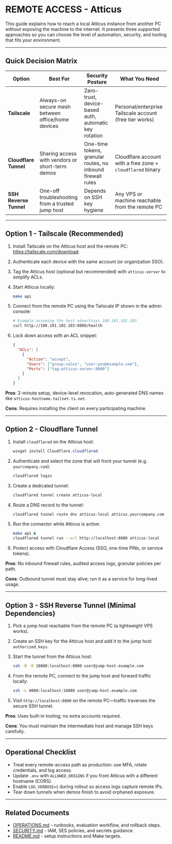 # REMOTE ACCESS - Atticus

This guide explains how to reach a local Atticus instance from another PC without exposing the machine to
the internet. It presents three supported approaches so you can choose the level of automation, security,
and tooling that fits your environment.

---

## Quick Decision Matrix

| Option | Best For | Security Posture | What You Need |
|--------|----------|------------------|----------------|
| **Tailscale** | Always-on secure mesh between office/home devices | Zero-trust, device-based auth, automatic key rotation | Personal/enterprise Tailscale account (free tier works) |
| **Cloudflare Tunnel** | Sharing access with vendors or short-term demos | One-time tokens, granular routes, no inbound firewall rules | Cloudflare account with a free zone + `cloudflared` binary |
| **SSH Reverse Tunnel** | One-off troubleshooting from a trusted jump host | Depends on SSH key hygiene | Any VPS or machine reachable from the remote PC |

---

## Option 1 - Tailscale (Recommended)

1. Install Tailscale on the Atticus host and the remote PC: <https://tailscale.com/download>.
2. Authenticate each device with the same account (or organization SSO).
3. Tag the Atticus host (optional but recommended) with `atticus-server` to simplify ACLs.
4. Start Atticus locally:

   ```bash
   make api
   ```

5. Connect from the remote PC using the Tailscale IP shown in the admin console:

   ```bash
   # Example assuming the host advertises 100.101.102.103
   curl http://100.101.102.103:8000/health
   ```

6. Lock down access with an ACL snippet:

   ```json
   {
     "ACLs": [
       {
         "Action": "accept",
         "Users": ["group:sales", "user:you@example.com"],
         "Ports": ["tag:atticus-server:8000"]
       }
     ]
   }
   ```

**Pros**: 2-minute setup, device-level revocation, auto-generated DNS names like
`atticus-hostname.tailnet.ts.net`.

**Cons**: Requires installing the client on every participating machine.

---

## Option 2 - Cloudflare Tunnel

1. Install `cloudflared` on the Atticus host:

   ```powershell
   winget install Cloudflare.cloudflared
   ```

2. Authenticate and select the zone that will front your tunnel (e.g. `yourcompany.com`):

   ```bash
   cloudflared login
   ```

3. Create a dedicated tunnel:

   ```bash
   cloudflared tunnel create atticus-local
   ```

4. Route a DNS record to the tunnel:

   ```bash
   cloudflared tunnel route dns atticus-local atticus.yourcompany.com
   ```

5. Run the connector while Atticus is active:

   ```bash
   make api &
   cloudflared tunnel run --url http://localhost:8000 atticus-local
   ```

6. Protect access with Cloudflare Access (SSO, one-time PINs, or service tokens).

**Pros**: No inbound firewall rules, audited access logs, granular policies per path.

**Cons**: Outbound tunnel must stay alive; run it as a service for long-lived usage.

---

## Option 3 - SSH Reverse Tunnel (Minimal Dependencies)

1. Pick a jump host reachable from the remote PC (a lightweight VPS works).
2. Create an SSH key for the Atticus host and add it to the jump host `authorized_keys`.
3. Start the tunnel from the Atticus host:

   ```bash
   ssh -N -R 18080:localhost:8000 user@jump-host.example.com
   ```

4. From the remote PC, connect to the jump host and forward traffic locally:

   ```bash
   ssh -L 8000:localhost:18080 user@jump-host.example.com
   ```

5. Visit `http://localhost:8000` on the remote PC—traffic traverses the secure SSH tunnel.

**Pros**: Uses built-in tooling; no extra accounts required.

**Cons**: You must maintain the intermediate host and manage SSH keys carefully.

---

## Operational Checklist

- Treat every remote-access path as production: use MFA, rotate credentials, and log access.
- Update `.env` with `ALLOWED_ORIGINS` if you front Atticus with a different hostname (CORS).
- Enable `LOG_VERBOSE=1` during rollout so access logs capture remote IPs.
- Tear down tunnels when demos finish to avoid orphaned exposure.

---

## Related Documents

- [OPERATIONS.md](OPERATIONS.md) - runbooks, evaluation workflow, and rollback steps.
- [SECURITY.md](SECURITY.md) - IAM, SES policies, and secrets guidance.
- [README.md](README.md) - setup instructions and Make targets.
